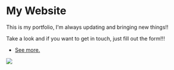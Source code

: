 
# **My Website**
This is my portfolio, I'm always updating and bringing new things!!

 Take a look and if you want to get in touch, just fill out the form!!!
* <a href="https://ingriddev.netlify.app/">See more.</a>
 
![](my.png)


